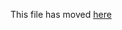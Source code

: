 This file has moved [here](https://github.com/ReactiveCore-com/create-react-app/blob/rc-apps/packages/cra-template-typescript-rc/template/README.md)
